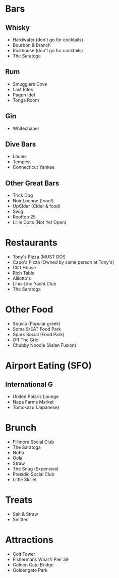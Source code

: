 # Bars
## Whisky
* Hardwater (don't go for cocktails)
* Bourbon & Branch
* Rickhouse (don't go for cocktails)
* The Saratoga
## Rum
* Smugglers Cove
* Last Rites
* Pagon Idol
* Tonga Room
## Gin
* Whitechapel
## Dive Bars
* Louies
* Tempest
* Connecticut Yankee
## Other Great Bars
* Trick Dog
* Noir Lounge (food!)
* UpCider (Cider & food)
* Swig
* Rooftop 25
* Lillie Coits (Not Yet Open)

# Restaurants
* Tony's Pizza (MUST DO!)
* Capo's Pizza (Owned by same person at Tony's)
* Cliff House
* Rich Table
* Alliotto's
* Liho-Liho Yacht Club
* The Saratoga

# Other Food
* Souvla (Popular greek)
* Soma SrEAT Food Park
* Spark Social (Food Park)
* Off The Grid
* Chubby Noodle (Asian Fusion)

# Airport Eating (SFO)
## International G
* United Polaris Lounge
* Napa Farms Market 
* Tomokazu (Japanese)

# Brunch
* Fillmore Social Club
* The Saratoga
* NoPa
* Oola
* Straw
* The Snug (Expensive)
* Presidio Social Club
* Little Skillet

# Treats
* Salt & Straw
* Smitten

# Attractions
* Coit Tower
* Fishermans Wharf/ Pier 39
* Golden Gate Bridge
* Goldengate Park
